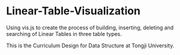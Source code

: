 # Linear-Table-Visualization

Using vis.js to create the process of building, inserting, deleting and searching of Linear Tables in three table types.

This is the Curriculum Design for Data Structure at Tongji University.

